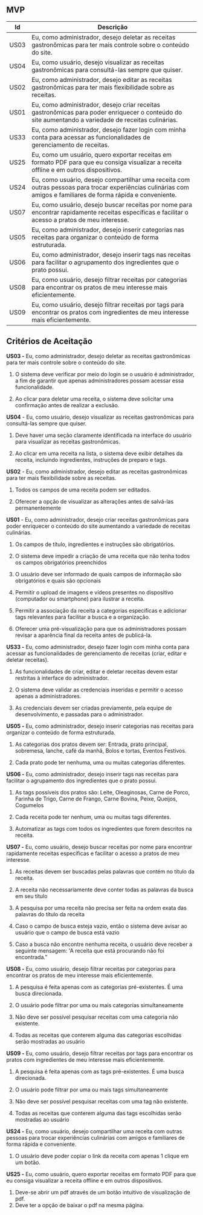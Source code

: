 ## MVP

| Id | Descrição |
| --- | --- |
| US03 | Eu, como administrador, desejo deletar as receitas gastronômicas para ter mais controle sobre o conteúdo do site. |
| US04 | Eu, como usuário, desejo visualizar as receitas gastronômicas para consultá-las sempre que quiser. |
| US02 | Eu, como administrador, desejo editar as receitas gastronômicas para ter mais flexibilidade sobre as receitas. |
| US01 | Eu, como administrador, desejo criar receitas gastronômicas para poder enriquecer o conteúdo do site aumentando a variedade de receitas culinárias. |
| US33 | Eu, como administrador, desejo fazer login com minha conta para acessar as funcionalidades de gerenciamento de receitas. |
| US25 | Eu, como um usuário, quero exportar receitas em formato PDF para que eu consiga visualizar a receita offline e em outros dispositivos. | 
| US24 | Eu, como usuário, desejo compartilhar uma receita com outras pessoas para trocar experiências culinárias com amigos e familiares de forma rápida e conveniente. |
| US07 | Eu, como usuário, desejo buscar receitas por nome para encontrar rapidamente receitas específicas e facilitar o acesso a pratos de meu interesse. |
| US05 | Eu, como administrador, desejo inserir categorias nas receitas para organizar o conteúdo de forma estruturada. |
| US06 | Eu, como administrador, desejo inserir tags nas receitas para facilitar o agrupamento dos ingredientes que o prato possui. |
| US08 | Eu, como usuário, desejo filtrar receitas por categorias para encontrar os pratos de meu interesse mais eficientemente. |
| US09 | Eu, como usuário, desejo filtrar receitas por tags para encontrar os pratos com ingredientes de meu interesse mais eficientemente. |


## Critérios de Aceitação

**US03 -** Eu, como administrador, desejo deletar as receitas gastronômicas para ter mais controle sobre o conteúdo do site.

1. O sistema deve verificar por meio do login se o usuário é administrador, a fim de garantir que apenas administradores possam acessar essa funcionalidade.

2. Ao clicar para deletar uma receita, o sistema deve solicitar uma confirmação antes de realizar a exclusão.

**US04** - Eu, como usuário, desejo visualizar as receitas gastronômicas para consultá-las sempre que quiser.

1. Deve haver uma seção claramente identificada na interface do usuário para visualizar as receitas gastronômicas.

2. Ao clicar em uma receita na lista, o sistema deve exibir detalhes da receita, incluindo ingredientes, instruções de preparo e tags.

**US02** - Eu, como administrador, desejo editar as receitas gastronômicas para ter mais flexibilidade sobre as receitas.

1. Todos os campos de uma receita podem ser editados.

2. Oferecer a opção de visualizar as alterações antes de salvá-las permanentemente

**US01** - Eu, como administrador, desejo criar receitas gastronômicas para poder enriquecer o conteúdo do site aumentando a variedade de receitas culinárias.

1. Os campos de título, ingredientes e instruções são obrigatórios.

2. O sistema deve impedir a criação de uma receita que não tenha todos os campos obrigatórios preenchidos

3. O usuário deve ser informado de quais campos de informação são obrigatórios e quais são opcionais

4. Permitir o upload de imagens e vídeos presentes no dispositivo (computador ou smartphone) para ilustrar a receita.

5. Permitir a associação da receita a categorias específicas e adicionar tags relevantes para facilitar a busca e a organização.

6. Oferecer uma pré-visualização para que os administradores possam revisar a aparência final da receita antes de publicá-la.

**US33 -** Eu, como administrador, desejo fazer login com minha conta para acessar as funcionalidades de gerenciamento de receitas (criar, editar e deletar receitas).

1. As funcionalidades de criar, editar e deletar receitas devem estar restritas à interface do administrador.

2. O sistema deve validar as credenciais inseridas e permitir o acesso apenas a administradores.
   
3. As credenciais devem ser criadas previamente, pela equipe de desenvolvimento, e passadas para o administrador.

**US05 -** Eu, como administrador, desejo inserir categorias nas receitas para organizar o conteúdo de forma estruturada.

1. As categorias dos pratos devem ser: Entrada, prato principal, sobremesa, lanche, café da manhã, Bolos e tortas, Eventos Festivos.

2. Cada prato pode ter nenhuma, uma ou muitas categorias diferentes.

**US06 -** Eu, como administrador, desejo inserir tags nas receitas para facilitar o agrupamento dos ingredientes que o prato possui.

1. As tags possíveis dos pratos são: Leite, Oleaginosas, Carne de Porco, Farinha de Trigo, Carne de Frango, Carne Bovina, Peixe, Queijos, Cogumelos

2. Cada receita pode ter nenhum, uma ou muitas tags diferentes.

3. Automatizar as tags com todos os ingredientes que forem descritos na receita.

**US07 -**  Eu, como usuário, desejo buscar receitas por nome para encontrar rapidamente receitas específicas e facilitar o acesso a pratos de meu interesse.

1. As receitas devem ser buscadas pelas palavras que contém no título da receita.

2. A receita não necessariamente deve conter todas as palavras da busca em seu título

3. A pesquisa por uma receita não precisa ser feita na ordem exata das palavras do título da receita

4. Caso o campo de busca esteja vazio, então o sistema deve avisar ao usuário que o campo de busca está vazio

5. Caso a busca não encontre nenhuma receita, o usuário deve receber a seguinte mensagem: 'A receita que está procurando não foi encontrada.”


**US08 -**  Eu, como usuário, desejo filtrar receitas por categorias para encontrar os pratos de meu interesse mais eficientemente.

1. A pesquisa é feita apenas com as categorias pré-existentes. É uma busca direcionada.

2. O usuário pode filtrar por uma ou mais categorias simultaneamente

3. Não deve ser possível pesquisar receitas com uma categoria não existente.

4. Todas as receitas que conterem alguma das categorias escolhidas serão mostradas ao usuário


**US09 -** Eu, como usuário, desejo filtrar receitas por tags para encontrar os pratos com ingredientes de meu interesse mais eficientemente.

1. A pesquisa é feita apenas com as tags pré-existentes. É uma busca direcionada.

2. O usuário pode filtrar por uma ou mais tags simultaneamente

3. Não deve ser possível pesquisar receitas com uma tag não existente.

4. Todas as receitas que conterem alguma das tags escolhidas serão mostradas ao usuário


**US24 -** Eu, como usuário, desejo compartilhar uma receita com outras pessoas para trocar experiências culinárias com amigos e familiares de forma rápida e conveniente.

1. O usuário deve poder copiar o link da receita com apenas 1 clique em um botão.


**US25 -** Eu, como usuário, quero exportar receitas em formato PDF para que eu consiga visualizar a receita offline e em outros dispositivos.

1. Deve-se abrir um pdf através de um botão intuitivo de visualização de pdf.
2. Deve ter a opção de baixar o pdf na mesma página.
